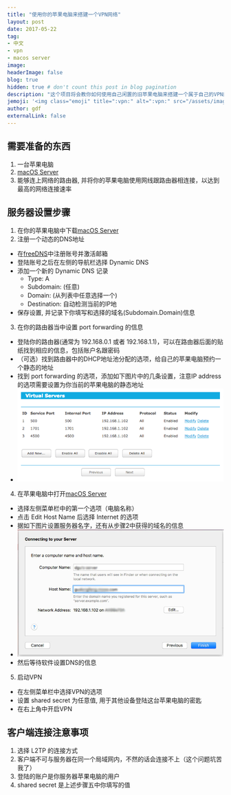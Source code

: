 ```yaml
---
title: "使用你的苹果电脑来搭建一个VPN网络"
layout: post
date: 2017-05-22
tag:
- 中文
- vpn
- macos server
image:
headerImage: false
blog: true
hidden: true # don't count this post in blog pagination
description: "这个项目将会教你如何使用自己闲置的旧苹果电脑来搭建一个属于自己的VPN网络"
jemoji: '<img class="emoji" title=":vpn:" alt=":vpn:" src="/assets/images/icons/vpn-icon.png" height="20" width="20" align="absmiddle">'
author: gdf
externalLink: false
---
```


## 需要准备的东西

1. 一台苹果电脑
2. [macOS Server](https://itunes.apple.com/ca/app/macos-server/id883878097?mt=12)
3. 能够连上网络的路由器, 并将你的苹果电脑使用网线跟路由器相连接，以达到最高的网络连接速率

## 服务器设置步骤

1. 在你的苹果电脑中下载[macOS Server](https://itunes.apple.com/ca/app/macos-server/id883878097?mt=12)
2. 注册一个动态的DNS地址
  - 在[freeDNS](https://freedns.afraid.org/)中注册账号并激活邮箱
  - 登陆账号之后在左侧的导航栏选择 Dynamic DNS
  - 添加一个新的 Dynamic DNS 记录
    - Type: A
    - Subdomain: (任意)
    - Domain: (从列表中任意选择一个)
    - Destination: 自动检测当前的IP地
  - 保存设置, 并记录下你填写和选择的域名(Subdomain.Domain)信息
3. 在你的路由器当中设置 port forwarding 的信息
  - 登陆你的路由器(通常为 192.168.0.1 或者 192.168.1.1)，可以在路由器后面的贴纸找到相应的信息，包括账户名跟密码
  - （可选）找到路由器中的DHCP地址池分配的选项，给自己的苹果电脑预约一个静态的地址
  - 找到 port forwarding 的选项，添加如下图片中的几条设置，注意IP address的选项需要设置为你当前的苹果电脑的静态地址
  - ![img](/assets/images/posts/router.png)
4. 在苹果电脑中打开[macOS Server](https://itunes.apple.com/ca/app/macos-server/id883878097?mt=12)
  - 选择左侧菜单栏中的第一个选项（电脑名称）
  - 点击 Edit Host Name 后选择 Internet 的选项
  - 据如下图片设置服务器名字，还有从步骤2中获得的域名的信息
  - ![img](/assets/images/posts/macos_server.png)
  - 然后等待软件设置DNS的信息
5. 启动VPN
  - 在左侧菜单栏中选择VPN的选项
  - 设置 shared secret 为任意值, 用于其他设备登陆这台苹果电脑的密匙
  - 在右上角中开启VPN

## 客户端连接注意事项

1. 选择 L2TP 的连接方式
2. 客户端不可与服务器在同一个局域网内，不然的话会连接不上（这个问题坑苦我了）
3. 登陆的账户是你服务器苹果电脑的用户
4. shared secret 是上述步骤五中你填写的值